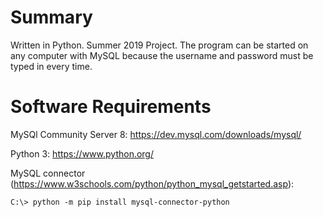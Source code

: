 # Summary
Written in Python. Summer 2019 Project. The program can be started on any computer with MySQL because the username and password must be typed in every time.

# Software Requirements
MySQl Community Server 8: https://dev.mysql.com/downloads/mysql/

Python 3: https://www.python.org/

MySQL connector (https://www.w3schools.com/python/python_mysql_getstarted.asp):
```
C:\> python -m pip install mysql-connector-python
```

